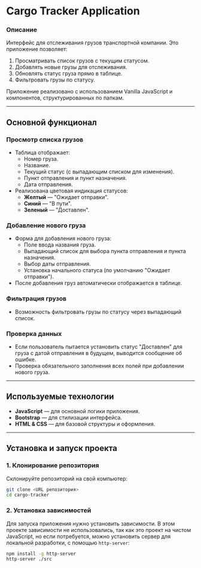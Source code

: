 # Cargo Tracker Application

### Описание

Интерфейс для отслеживания грузов транспортной компании.
Это приложение позволяет:

1. Просматривать список грузов с текущим статусом.
2. Добавлять новые грузы для отслеживания.
3. Обновлять статус груза прямо в таблице.
4. Фильтровать грузы по статусу.

Приложение реализовано с использованием Vanilla JavaScript и компонентов,
структурированных по папкам.

---

## Основной функционал

### Просмотр списка грузов

- Таблица отображает:
    - Номер груза.
    - Название.
    - Текущий статус (с выпадающим списком для изменения).
    - Пункт отправления и пункт назначения.
    - Дата отправления.
- Реализована цветовая индикация статусов:
    - **Желтый** — "Ожидает отправки".
    - **Синий** — "В пути".
    - **Зеленый** — "Доставлен".

### Добавление нового груза

- Форма для добавления нового груза:
    - Поле ввода названия груза.
    - Выпадающий список для выбора пункта отправления и пункта назначения.
    - Выбор даты отправления.
    - Установка начального статуса (по умолчанию "Ожидает отправки").
- После добавления груз автоматически отображается в таблице.

### Фильтрация грузов

- Возможность фильтровать грузы по статусу через выпадающий список.

### Проверка данных

- Если пользователь пытается установить статус "Доставлен" для груза с датой отправления в будущем,
  выводится сообщение об ошибке.
- Проверка обязательного заполнения всех полей при добавлении нового груза.

---

## Используемые технологии

- **JavaScript** — для основной логики приложения.
- **Bootstrap** — для стилизации интерфейса.
- **HTML & CSS** — для базовой структуры и оформления.

---

## Установка и запуск проекта

### 1. Клонирование репозитория

Склонируйте репозиторий на свой компьютер:

```bash
git clone <URL репозитория>
cd cargo-tracker 
```

### 2. Установка зависимостей

Для запуска приложения нужно установить зависимости.
В этом проекте зависимости не использовались, так как это проект на чистом JavaScript,
но если потребуется, можно установить сервер для локальной разработки,
с помощью `http-server`:

```bash
npm install -g http-server
http-server ./src
```